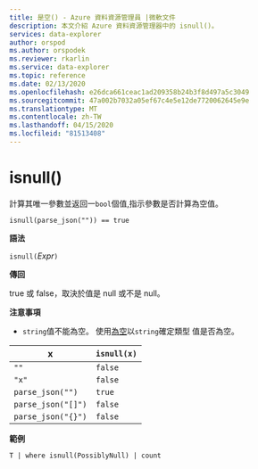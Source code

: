 ```yaml
---
title: 是空() - Azure 資料資源管理員 |微軟文件
description: 本文介紹 Azure 資料資源管理器中的 isnull()。
services: data-explorer
author: orspod
ms.author: orspodek
ms.reviewer: rkarlin
ms.service: data-explorer
ms.topic: reference
ms.date: 02/13/2020
ms.openlocfilehash: e26dca661ceac1ad209358b24b3f8d497a5c3049
ms.sourcegitcommit: 47a002b7032a05ef67c4e5e12de7720062645e9e
ms.translationtype: MT
ms.contentlocale: zh-TW
ms.lasthandoff: 04/15/2020
ms.locfileid: "81513408"
---
```

# <a name="isnull"></a>isnull()

計算其唯一參數並返回一`bool`個值,指示參數是否計算為空值。

```kusto
isnull(parse_json("")) == true
```

**語法**

`isnull(`*Expr*`)`

**傳回**

true 或 false，取決於值是 null 或不是 null。

**注意事項**

* `string`值不能為空。 使用[為空](./isemptyfunction.md)以`string`確定類型 值是否為空。

|x                |`isnull(x)`|
|-----------------|-----------|
|`""`             |`false`    |
|`"x"`            |`false`    |
|`parse_json("")`  |`true`     |
|`parse_json("[]")`|`false`    |
|`parse_json("{}")`|`false`    |

**範例**

```kusto
T | where isnull(PossiblyNull) | count
```